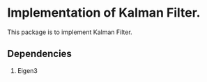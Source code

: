 # Implementation of Kalman Filter.
This package is to implement Kalman Filter.  

## Dependencies
1. Eigen3

